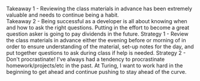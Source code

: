 Takeaway 1 - Reviewing the class materials in advance has been extremely valuable and needs to continue being a habit.  
Takeaway 2 - Being successful as a developer is all about knowing when and how to ask the right questions. Putting in the effort to become a great question asker is going to pay dividends in the future.
Strategy 1 - Review the class materials in advance either the evening before or morning of in order to ensure understanding of the material, set-up notes for the day, and put together questions to ask during class if help is needed.
Strategy 2 - Don't procrastinate! I've always had a tendency to procrastinate homework/projects/etc in the past. At Turing, I want to work hard in the beginning to get ahead and continue pushing to stay ahead of the curve.
